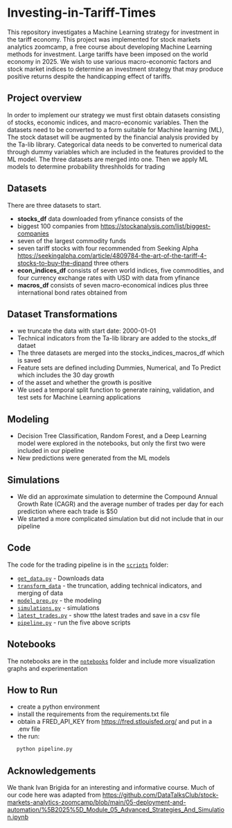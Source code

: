 # Investing-in-Tariff-Times
This repository investigates a Machine Learning strategy for investment in the tariff economy.
This project was implemented for stock markets analytics zoomcamp, a free course about developing
Machine Learning methods for investment.  Large tariffs have been imposed on the world economy in
2025.  We wish to use various macro-economic factors and stock market indices to determine an investment
strategy that may produce positive returns despite the handicapping effect of tariffs.

## Project overview

In order to implement our strategy we must first obtain datasets consisting of stocks, economic indices,
and macro-economic variables.  Then the datasets need to be converted to a form suitable for Machine learning (ML),  
The stock dataset will be augmented by the financial analysis provided by the Ta-lib library.  Categorical 
data needs to be converted to numerical data through dummy variables which are included in the features provided to 
the ML model.  The three datasets are merged into one.  Then we apply  ML models to determine probability threshholds for trading

## Datasets

There are three datasets to start.
- **stocks_df** data downloaded from yfinance consists of the
- biggest 100 companies from https://stockanalysis.com/list/biggest-companies
- seven of the largest commodity funds
- seven tariff stocks with four recommended from Seeking Alpha
    https://seekingalpha.com/article/4809784-the-art-of-the-tariff-4-stocks-to-buy-the-dipand three others 
- **econ_indices_df** consists of seven world indices, five commodities, and four currency exchange rates with USD with data from yfinance
- **macros_df** consists of seven macro-economical indices plus three international bond rates obtained from 
   
## Dataset Transformations
 - we truncate the data with start date: 2000-01-01
 - Technical indicators from the Ta-lib library are added to the stocks_df dataet
 - The three datasets are merged into the stocks_indices_macros_df which is saved
 - Feature sets are defined including Dummies, Numerical, and To Predict which includes the 30 day growth
 - of the asset and whether the growth is positive
 - We used a temporal split function to generate raining, validation, and test sets for Machine Learning applications

##  Modeling
- Decision Tree Classification, Random Forest, and a Deep Learning model were explored in the notebooks, but only the first
 two were included in our pipeline
- New predictions were generated from the ML models

##  Simulations
- We did an approximate simulation to determine the Compound Annual Growth Rate (CAGR) and the average number of trades per day for each prediction where each trade is $50
- We started a more complicated simulation but did not include that in our pipeline

## Code

The code for the trading pipeline is in the  [`scripts`](scripts/) folder:

- [`get_data.py`](scripts/get_data.py) - Downloads data
- [`transform_data`](scripts/transform_data.py) - the truncation, adding technical indicators, and merging of data
- [`model_prep.py`](scripts/model_prep.py) - the modeling 
- [`simulations.py`](scripts/simulations.py) - simulations
- [`latest_trades.py`](scripts/latest_trades.py) - show tthe latest trades and save in a csv file
- [`pipeline.py`](scripts/pipeline.py) - run the five above scripts

## Notebooks

The notebooks are in the [`notebooks`](notebooks/) folder and include more visualization graphs and experimentation

## How to Run 

- create a python environment
- install the requirements from the requirements.txt file
- obtain a FRED_API_KEY from https://fred.stlouisfed.org/ and put in a .env file
- the run:
 ```bash
    python pipeline.py
 ```
## Acknowledgements 

 We thank Ivan Brigida for an interesting and informative course.  Much of our code here was adapted 
 from https://github.com/DataTalksClub/stock-markets-analytics-zoomcamp/blob/main/05-deployment-and-automation/%5B2025%5D_Module_05_Advanced_Strategies_And_Simulation.ipynb    